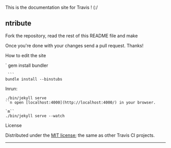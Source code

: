 
This is the documentation site for Travis ! (:/
## ntribute
Fork the repository, read the rest of this README file and make

Once you're done with your changes send a pull request. Thanks!

How to edit the site

`
gem install bundler
```
 ```
bundle install --binstubs
```

Inrun:

```
./bin/jekyll serve
``n open [localhost:4000](http://localhost:4000/) in your browser.

`m``
./bin/jekyll serve --watch
```

License

Distributed under the [MIT license](https://opensource.org/licenses/MIT); the same as other Travis CI projects.

***
